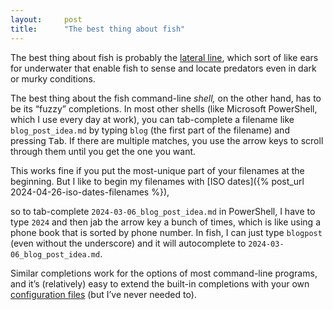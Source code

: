 ```yaml
---
layout:     post
title:      "The best thing about fish"
---
```


The best thing about fish is probably the
[lateral line](https://en.wikipedia.org/wiki/Lateral_line),
which sort of like ears for underwater that enable fish to sense and locate
predators even in dark or murky conditions.

The best thing about the fish command-line *shell,* on the other hand, has to be
its “fuzzy” completions. In most other shells (like Microsoft PowerShell, which
I use every day at work), you can tab-complete a filename like
`blog_post_idea.md` by typing `blog` (the first part of the filename) and
pressing <kbd>Tab</kbd>. If there are multiple matches, you use the arrow keys
to scroll through them until you get the one you want.

This works fine if you put the most-unique part of your filenames at the
beginning. But I like to begin my filenames with
[ISO dates]({% post_url 2024-04-26-iso-dates-filenames %}),
<!-- update post url -->
so to tab-complete `2024-03-06_blog_post_idea.md` in PowerShell, I have to
type `2024` and then jab the arrow key a bunch of times, which is like using a
phone book that is sorted by phone number. In fish, I can just type `blogpost`
(even without the underscore) and it will autocomplete to
`2024-03-06_blog_post_idea.md`.

Similar completions work for the options of most command-line programs, and it’s
(relatively) easy to extend the built-in completions with your own
[configuration files](https://fishshell.com/docs/current/completions.html)
(but I’ve never needed to).

<!--
  Ref: https://fishshell.com/docs/current/completions.html
  
  Ref: https://github.com/fish-shell/fish-shell/blob/c209e6b5fbaae8cd54c9554ec790860550595b43/src/complete.rs#L1500
-->
